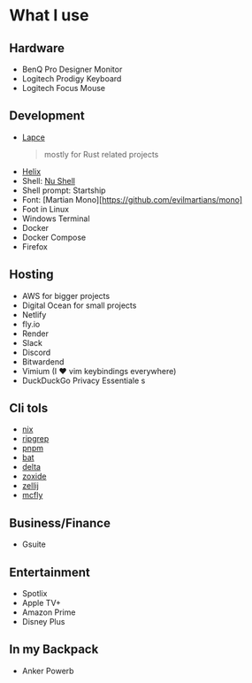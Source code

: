 # What I use

## Hardware

- BenQ Pro Designer Monitor
- Logitech Prodigy Keyboard
- Logitech Focus Mouse

## Development

- [Lapce](https://github.com/lapce/lapce)
  > mostly for Rust related projects
- [Helix](https://github.com/helix-editor/helix)
- Shell: [Nu Shell](https://www.nushell.sh)
- Shell prompt: Startship
- Font: [Martian Mono][https://github.com/evilmartians/mono]
- Foot in Linux 
- Windows Terminal
- Docker
- Docker Compose
- Firefox

## Hosting

- AWS for bigger projects
- Digital Ocean for small projects
- Netlify
- fly.io
- Render
- Slack
- Discord
- Bitwardend
- Vimium (I :heart: vim keybindings everywhere)
- DuckDuckGo Privacy Essentiale
s

## Cli tols
- [nix](https://nixos.org/)
- [ripgrep](https://github.com/BurntSushi/ripgrep)
- [pnpm](https://pnpm.io)
- [bat](https://github.com/sharkdp/bat)
- [delta](https://github.com/dandavison/delta)
- [zoxide](https://github.com/ajeetdsouza/zoxide)
- [zellij](https://github.com/zellij-org/zellij)
- [mcfly](https://github.com/cantino/mcfly)

## Business/Finance

- Gsuite

## Entertainment

- Spotlix
- Apple TV+
- Amazon Prime
- Disney Plus

## In my Backpack

- Anker Powerb